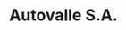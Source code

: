 ---
title: "Autovalle S.A."
url: /aristobulo-del-valle/autovalle-s-a/
shop: piezas de automóviles
---